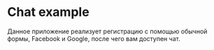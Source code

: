 # Chat example
Данное приложение реализует регистрацию с помощью обычной формы, Facebook и Google, после чего вам доступен чат.
